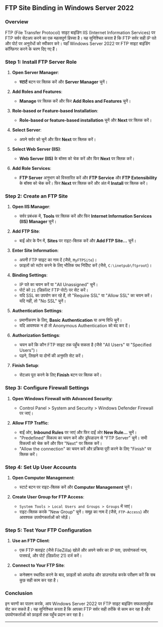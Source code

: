 ## FTP Site Binding in Windows Server 2022

### Overview
FTP (File Transfer Protocol) साइट बाइंडिंग IIS (Internet Information Services) पर FTP सर्वर सेटअप करने का एक महत्वपूर्ण हिस्सा है। यह सुनिश्चित करता है कि FTP सर्वर सही IP पते और पोर्ट पर अनुरोधों को स्वीकार करे। यहाँ Windows Server 2022 पर FTP साइट बाइंडिंग कॉन्फ़िगर करने के चरण दिए गए हैं।

### Step 1: Install FTP Server Role
1. **Open Server Manager**:
   - **स्टार्ट** बटन पर क्लिक करें और **Server Manager** चुनें।

2. **Add Roles and Features**:
   - **Manage** पर क्लिक करें और फिर **Add Roles and Features** चुनें।

3. **Role-based or Feature-based Installation**:
   - **Role-based or feature-based installation** चुनें और **Next** पर क्लिक करें।

4. **Select Server**:
   - अपने सर्वर को चुनें और फिर **Next** पर क्लिक करें।

5. **Select Web Server (IIS)**:
   - **Web Server (IIS)** के बॉक्स को चेक करें और फिर **Next** पर क्लिक करें।

6. **Add Role Services**:
   - **FTP Server** अनुभाग को विस्तारित करें और **FTP Service** और **FTP Extensibility** के बॉक्स को चेक करें। फिर **Next** पर क्लिक करें और अंत में **Install** पर क्लिक करें।

### Step 2: Create an FTP Site
1. **Open IIS Manager**:
   - सर्वर प्रबंधक में, **Tools** पर क्लिक करें और फिर **Internet Information Services (IIS) Manager** चुनें।

2. **Add FTP Site**:
   - बाईं ओर के पैन में, **Sites** पर राइट-क्लिक करें और **Add FTP Site...** चुनें।

3. **Enter Site Information**:
   - अपनी FTP साइट का नाम दें (जैसे, `MyFTPSite`)।
   - फ़ाइलों को स्टोर करने के लिए भौतिक पथ निर्दिष्ट करें (जैसे, `C:\inetpub\ftproot`)।

4. **Binding Settings**:
   - IP पते का चयन करें या "All Unassigned" चुनें।
   - पोर्ट को `21` (डिफ़ॉल्ट FTP पोर्ट) पर सेट करें।
   - यदि SSL का उपयोग कर रहे हैं, तो "Require SSL" या "Allow SSL" का चयन करें। यदि नहीं, तो "No SSL" चुनें।

5. **Authentication Settings**:
   - प्रमाणीकरण के लिए, **Basic Authentication** या अन्य विधि चुनें।
   - यदि आवश्यक न हो तो Anonymous Authentication को बंद कर दें।

6. **Authorization Settings**:
   - चयन करें कि कौन FTP साइट तक पहुँच सकता है (जैसे "All Users" या "Specified Users")।
   - पढ़ने, लिखने या दोनों की अनुमति सेट करें।

7. **Finish Setup**:
   - सेटअप पूरा करने के लिए **Finish** बटन पर क्लिक करें।

### Step 3: Configure Firewall Settings
1. **Open Windows Firewall with Advanced Security**:
   - Control Panel > System and Security > Windows Defender Firewall पर जाएं।

2. **Allow FTP Traffic**:
   - बाईं ओर, **Inbound Rules** पर जाएं और फिर दाईं ओर **New Rule...** चुनें।
   - "Predefined" विकल्प का चयन करें और ड्रॉपडाउन से "FTP Server" चुनें। सभी विकल्पों को चेक करें और फिर "Next" पर क्लिक करें।
   - "Allow the connection" का चयन करें और प्रक्रिया पूरी करने के लिए "Finish" पर क्लिक करें।

### Step 4: Set Up User Accounts
1. **Open Computer Management**:
   - स्टार्ट बटन पर राइट-क्लिक करें और **Computer Management** चुनें।

2. **Create User Group for FTP Access**:
   - `System Tools > Local Users and Groups > Groups` में जाएं।
   - राइट-क्लिक करके "New Group" चुनें। समूह का नाम दें (जैसे, `FTP-Access`) और आवश्यक उपयोगकर्ताओं को जोड़ें।

### Step 5: Test Your FTP Configuration
1. **Use an FTP Client**:
   - एक FTP क्लाइंट (जैसे FileZilla) खोलें और अपने सर्वर का IP पता, उपयोगकर्ता नाम, पासवर्ड, और पोर्ट (डिफ़ॉल्ट 21) दर्ज करें।

2. **Connect to Your FTP Site**:
   - कनेक्शन स्थापित करने के बाद, फ़ाइलों को अपलोड और डाउनलोड करके परीक्षण करें कि सब कुछ सही काम कर रहा है।

### Conclusion
इन चरणों का पालन करके, आप Windows Server 2022 पर FTP साइट बाइंडिंग सफलतापूर्वक सेट कर सकते हैं। यह सुनिश्चित करता है कि आपका FTP सर्वर सही तरीके से काम कर रहा है और उपयोगकर्ताओं को फ़ाइलों तक पहुँच प्रदान कर रहा है।

---
